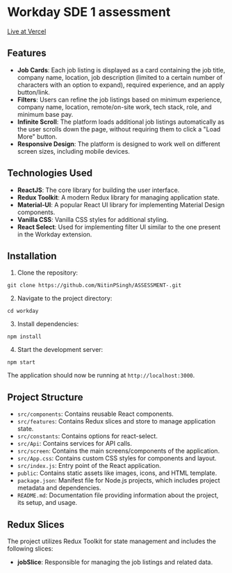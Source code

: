 # Workday SDE 1 assessment
[Live at Vercel](https://workdayassessment-jdszfdc8c-nitinpsinghs-projects.vercel.app/)
## Features

- **Job Cards**: Each job listing is displayed as a card containing the job title, company name, location, job description (limited to a certain number of characters with an option to expand), required experience, and an apply button/link.
- **Filters**: Users can refine the job listings based on minimum experience, company name, location, remote/on-site work, tech stack, role, and minimum base pay.
- **Infinite Scroll**: The platform loads additional job listings automatically as the user scrolls down the page, without requiring them to click a "Load More" button.
- **Responsive Design**: The platform is designed to work well on different screen sizes, including mobile devices.

## Technologies Used

- **ReactJS**: The core library for building the user interface.
- **Redux Toolkit**: A modern Redux library for managing application state.
- **Material-UI**: A popular React UI library for implementing Material Design components.
- **Vanilla CSS**: Vanilla CSS styles for additional styling.
- **React Select**: Used for implementing filter UI similar to the one present in the Workday extension.


## Installation

1. Clone the repository:

```
git clone https://github.com/NitinPSingh/ASSESSMENT-.git
```

2. Navigate to the project directory:

```
cd workday
```

3. Install dependencies:

```
npm install
```

4. Start the development server:

```
npm start
```

The application should now be running at `http://localhost:3000`.

## Project Structure

- `src/components`: Contains reusable React components.
- `src/features`: Contains Redux slices and store to manage application state.
- `src/constants`: Contains options for react-select.
- `src/Api`: Contains services for API calls.
- `src/screen`: Contains the main screens/components of the application.
- `src/App.css`: Contains custom CSS styles for components and layout.
- `src/index.js`: Entry point of the React application.
- `public`: Contains static assets like images, icons, and HTML template.
- `package.json`: Manifest file for Node.js projects, which includes project metadata and dependencies.
- `README.md`: Documentation file providing information about the project, its setup, and usage.


## Redux Slices

The project utilizes Redux Toolkit for state management and includes the following slices:

- **jobSlice**: Responsible for managing the job listings and related data.



